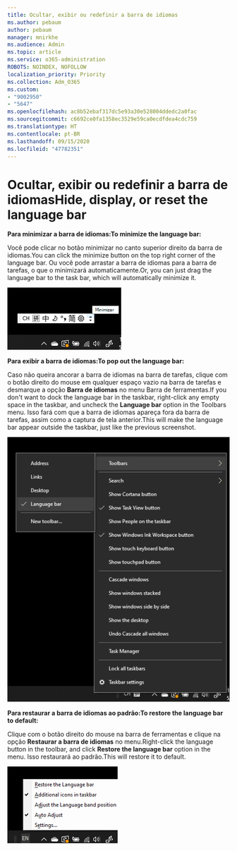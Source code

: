 ```yaml
---
title: Ocultar, exibir ou redefinir a barra de idiomas
ms.author: pebaum
author: pebaum
manager: mnirkhe
ms.audience: Admin
ms.topic: article
ms.service: o365-administration
ROBOTS: NOINDEX, NOFOLLOW
localization_priority: Priority
ms.collection: Adm_O365
ms.custom:
- "9002950"
- "5647"
ms.openlocfilehash: ac8b52ebaf317dc5e93a30e528004ddedc2a0fac
ms.sourcegitcommit: c6692ce0fa1358ec3529e59ca0ecdfdea4cdc759
ms.translationtype: HT
ms.contentlocale: pt-BR
ms.lasthandoff: 09/15/2020
ms.locfileid: "47782351"
---
```

# <a name="hide-display-or-reset-the-language-bar"></a><span data-ttu-id="0ee33-102">Ocultar, exibir ou redefinir a barra de idiomas</span><span class="sxs-lookup"><span data-stu-id="0ee33-102">Hide, display, or reset the language bar</span></span>

<span data-ttu-id="0ee33-103">**Para minimizar a barra de idiomas:**</span><span class="sxs-lookup"><span data-stu-id="0ee33-103">**To minimize the language bar:**</span></span>

<span data-ttu-id="0ee33-104">Você pode clicar no botão minimizar no canto superior direito da barra de idiomas.</span><span class="sxs-lookup"><span data-stu-id="0ee33-104">You can click the minimize button on the top right corner of the language bar.</span></span> <span data-ttu-id="0ee33-105">Ou você pode arrastar a barra de idiomas para a barra de tarefas, o que o minimizará automaticamente.</span><span class="sxs-lookup"><span data-stu-id="0ee33-105">Or, you can just drag the language bar to the task bar, which will automatically minimize it.</span></span>

![Minimize a barra de idiomas](media/minimize-language-bar.png)

<span data-ttu-id="0ee33-107">**Para exibir a barra de idiomas:**</span><span class="sxs-lookup"><span data-stu-id="0ee33-107">**To pop out the language bar:**</span></span>

<span data-ttu-id="0ee33-108">Caso não queira ancorar a barra de idiomas na barra de tarefas, clique com o botão direito do mouse em qualquer espaço vazio na barra de tarefas e desmarque a opção **Barra de idiomas** no menu Barra de ferramentas.</span><span class="sxs-lookup"><span data-stu-id="0ee33-108">If you don't want to dock the language bar in the taskbar, right-click any empty space in the taskbar, and uncheck the **Language bar** option in the Toolbars menu.</span></span> <span data-ttu-id="0ee33-109">Isso fará com que a barra de idiomas apareça fora da barra de tarefas, assim como a captura de tela anterior.</span><span class="sxs-lookup"><span data-stu-id="0ee33-109">This will make the language bar appear outside the taskbar, just like the previous screenshot.</span></span>

![Barra de idiomas pop-out](media/pop-out-language-bar.png)

<span data-ttu-id="0ee33-111">**Para restaurar a barra de idiomas ao padrão:**</span><span class="sxs-lookup"><span data-stu-id="0ee33-111">**To restore the language bar to default:**</span></span>

<span data-ttu-id="0ee33-112">Clique com o botão direito do mouse na barra de ferramentas e clique na opção **Restaurar a barra de idiomas** no menu.</span><span class="sxs-lookup"><span data-stu-id="0ee33-112">Right-click the language button in the toolbar, and click **Restore the language bar** option in the menu.</span></span> <span data-ttu-id="0ee33-113">Isso restaurará ao padrão.</span><span class="sxs-lookup"><span data-stu-id="0ee33-113">This will restore it to default.</span></span>

![Restaure a barra de idiomas](media/restore-language-bar.png)
